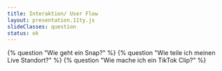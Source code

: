 ```yaml
---
title: Interaktion/ User Flow
layout: presentation.11ty.js
slideClasses: question
status: ok
---
```


{% question "Wie geht ein Snap?" %}
{% question "Wie teile ich meinen Live Standort?" %}
{% question "Wie mache ich ein TikTok Clip?" %}

